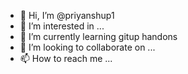 - 👋 Hi, I’m @priyanshup1
- 👀 I’m interested in ...
- 🌱 I’m currently learning gitup handons
- 💞️ I’m looking to collaborate on ...
- 📫 How to reach me ...

<!---
priyanshup1/priyanshup1 is a ✨ special ✨ repository because its `README.md` (this file) appears on your GitHub profile.
You can click the Preview link to take a look at your changes.
--->
